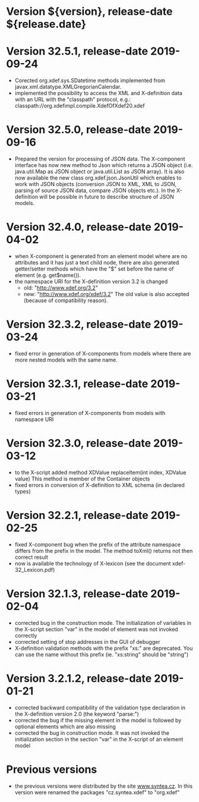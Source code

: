 # Version ${version}, release-date ${release.date}

# Version 32.5.1, release-date 2019-09-24
- Corected org.xdef.sys.SDatetime methods implemented from
 javax.xml.datatype.XMLGregorianCalendar.
- implemented the possibility to access the XML and X-definition data with
  an URL with the "classpath" protocol, e.g.:
	classpath://org.xdefimpl.compile.XdefOfXdef20.xdef

# Version 32.5.0, release-date 2019-09-16
- Prepared the version for processing of JSON data.
  The X-component interface has now new method to Json which returns a JSON
  object (i.e. java.util.Map as JSON object or java.util.List as JSON array).
  It is also now available the new class org.xdef.json.JsonUtil which
  enables to work with JSON objects (conversion JSON to XML, XML to JSON,
  parsing of source JSON data, compare JSON objects etc.).
  In the X-definition will be possible in future to describe structure
  of JSON models.

# Version 32.4.0, release-date 2019-04-02
- when X-component is generated from an element model where are no attributes
  and it has just a text child node, there are also generated getter/setter
  methods which have the "$" set before the name of element (e.g. get$name()).
- the namespace URI for the X-definition version 3.2 is changed
    - old: "http://www.xdef.org/3.2"
    - new: "http://www.xdef.org/xdef/3.2"
  The old value is also accepted (because of compatibility reason).

# Version 32.3.2, release-date 2019-03-24
- fixed error in generation of X-components from models where there are more
  nested models with the same name.

# Version 32.3.1, release-date 2019-03-21
- fixed errors in generation of X-components from models with namespace URI

# Version 32.3.0, release-date 2019-03-12
- to the X-script added method
    XDValue replaceItem(int index, XDValue value)
  This method is member of the Container objects
- fixed errors in conversion of X-definition to XML schema (in declared types)

# Version 32.2.1, release-date 2019-02-25
- fixed X-component bug when the prefix of the attribute namespace differs
  from the prefix in the model. The method toXml() returns not then correct
  result
- now is available the technology of X-lexicon (see the document
  xdef-32_Lexicon.pdf)

# Version 32.1.3, release-date 2019-02-04
- corrected bug in the construction mode. The initialization of variables
  in the X-script section "var" in the model of element was not invoked
  correctly
- corrected setting of stop addresses in the GUI of debugger
- X-definition validation methods with the prefix "xs:" are deprecated. You can
  use the name without this prefix (ie. "xs:string" should be "string")

# Version 3.2.1.2, release-date 2019-01-21
- corrected backward compatibility of the validation type declaration in
  the X-definition version 2.0 (the keyword "parse:")
- corrected the bug if the missing element in the model is followed by
  optional elements which are also missing
- corrected the bug in construction mode. It was not invoked the
  initialization section in the section "var" in the X-script of 
  an element model

# Previous versions
- the previous versions were distributed by the site www.syntea.cz.
  In this version were renamed the packages "cz.syntea.xdef" to "org.xdef"
